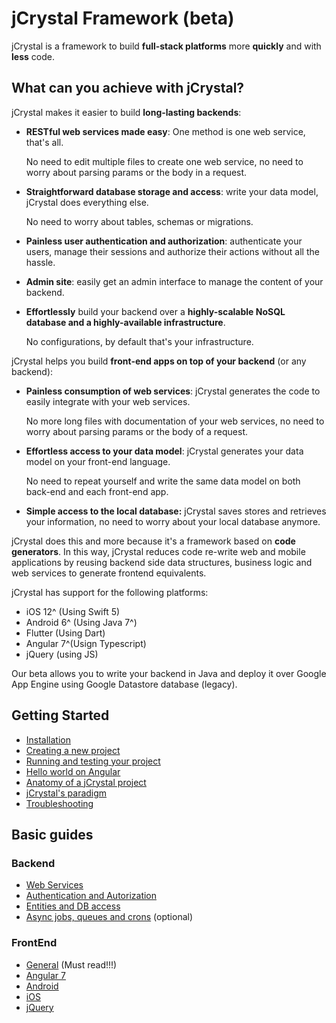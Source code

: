 # jCrystal Framework (beta)
jCrystal is a framework to build **full-stack platforms** more **quickly** and with **less** code.

## What can you achieve with jCrystal?
jCrystal makes it easier to build **long-lasting backends**:

- **RESTful web services made easy**: One method is one web service, that's all. 
    
    No need to edit multiple files to create one web service, no need to worry about parsing params or the body in a request. 

- **Straightforward database storage and access**: write your data model, jCrystal does everything else. 

    No need to worry about tables, schemas or migrations. 

- **Painless user authentication and authorization**: authenticate your users, manage their sessions and authorize their actions without all the hassle. 

- **Admin site**: easily get an admin interface to manage the content of your backend.

- **Effortlessly** build your backend over a **highly-scalable NoSQL database and a highly-available infrastructure**.

    No configurations, by default that's your infrastructure. 

jCrystal helps you build **front-end apps on top of your backend** (or any backend):

- **Painless consumption of web services**: jCrystal generates the code to easily integrate with your web services. 

    No more long files with documentation of your web services, no need to worry about parsing params or the body of a request. 

- **Effortless access to your data model**: jCrystal generates your data model on your front-end language. 

    No need to repeat yourself and write the same data model on both back-end and each front-end app. 

- **Simple access to the local database:** jCrystal saves stores and retrieves your information, no need to worry about your local database anymore. 

jCrystal does this and more because it's a framework based on **code generators**. In this way, jCrystal reduces code re-write web and mobile applications by reusing backend side data structures, business logic and web services to generate frontend equivalents.

jCrystal has support for the following platforms:
- iOS 12^ (Using Swift 5)
- Android 6^ (Using Java 7^)
- Flutter (Using Dart)
- Angular 7^(Usign Typescript)
- jQuery (using JS)

Our beta allows you to write your backend in Java and deploy it over Google App Engine using Google Datastore database (legacy).

## Getting Started
- [Installation](getting_started/installation.md)
- [Creating a new project](getting_started/creating_project.md)
- [Running and testing your project](getting_started/run_test.md)
- [Hello world on Angular](clients/getting_started/angular.md)
- [Anatomy of a jCrystal project](getting_started/anatomy.md) 
- [jCrystal's paradigm](getting_started/paradigm.md)
- [Troubleshooting](getting_started/troubleshooting.md)

<!--
## Tutorial
- Part 1: A simple blogging plataform backend
- Part 2: Adding a frontend client
- Part 3: Adding authenticated users
- Part 4: Setting an admin site
- Part 5: Queries and async tasks -->

## Basic guides

### Backend

<!--- - [General & Architecture](server/general.md) (optional)-->
- [Web Services](server/webservices.md)
- [Authentication  and Autorization](server/auth.md)
- [Entities and DB access](server/entities.md)
- [Async jobs, queues and crons](server/queues.md) (optional)

### FrontEnd

- [General](clients/general.md) (Must read!!!)
- [Angular 7](clients/angular7.md)
- [Android](clients/android.md)
- [iOS](clients/ios.md)
- [jQuery](clients/jQuery.md)


<!--- 
## Advanced topics:

- [Web Admin](server/queues.md)
--->